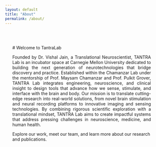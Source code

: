 ```yaml
---
layout: default
title: "About"
permalink: /about/
---
```


<div style="max-width: 800px; margin: 40px auto; padding: 24px;">
# Welcome to TantraLab
<p align="justify">
Founded by Dr. Vishal Jain, a Translational Neuroscientist, TANTRA Lab is an incubator space at Carnegie Mellon University dedicated to building the next generation of neurotechnologies that bridge discovery and practice. Established within the Chamanzar Lab under the mentorship of Prof. Maysam Chamanzar and Prof. Pulkit Grover, TANTRA Lab integrates engineering, neuroscience, and clinical insight to design tools that advance how we sense, stimulate, and interface with the brain and body.
Our mission is to translate cutting-edge research into real-world solutions, from novel brain stimulation and neural recording platforms to innovative imaging and sensing technologies. By combining rigorous scientific exploration with a translational mindset, TANTRA Lab aims to create impactful systems that address pressing challenges in neuroscience, medicine, and human health.

Explore our work, meet our team, and learn more about our research and publications.
